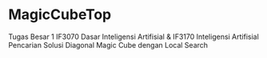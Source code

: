 # MagicCubeTop
Tugas Besar 1 IF3070 Dasar Inteligensi Artifisial &amp; IF3170 Inteligensi Artifisial  Pencarian Solusi Diagonal Magic Cube dengan Local Search
